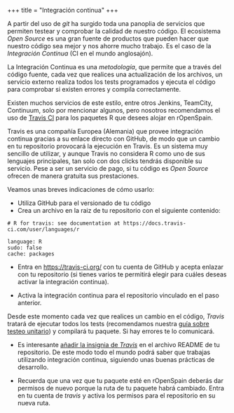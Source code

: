 +++
title = "Integración continua"
+++

A partir del uso de _git_ ha surgido toda una panoplia de servicios que permiten testear y comprobar la calidad de nuestro código. El ecosistema _Open Source_ es una gran fuente de productos que pueden hacer que nuestro código sea mejor y nos ahorre mucho trabajo. Es el caso de la _Integración Continua_ (CI en el mundo anglosajón).

La Integración Continua es una *metodología*, que permite que a través del código fuente, cada vez que realices una actualización de los archivos, un servicio externo realiza todos los tests programados y ejecuta el código para comprobar si existen errores y compila correctamente.

Existen muchos servicios de este estilo, entre otros Jenkins, TeamCity, Continuum, solo por mencionar algunos, pero nosotros recomendamos el uso de [Travis CI](https://travis-ci.org/) para los paquetes R que desees alojar en rOpenSpain.

Travis es una compañía Europea (Alemania) que provee integración continua gracias a su enlace directo con GitHub, de modo que un cambio en tu repositorio provocará la ejecución en Travis. Es un sistema muy sencillo de utilizar, y aunque Travis no considera R como uno de sus lenguajes principales, tan solo con dos clicks tendrás disponible su servicio. 
Pese a ser un servicio de pago, si tu código es _Open Source_ ofrecen de manera gratuita sus prestaciones.

Veamos unas breves indicaciones de cómo usarlo:

- Utiliza GitHub para el versionado de tu código
- Crea un archivo en la raiz de tu repositorio con el siguiente contenido:

```
# R for travis: see documentation at https://docs.travis-ci.com/user/languages/r

language: R
sudo: false
cache: packages
```

- Entra en https://travis-ci.org/ con tu cuenta de GitHub y acepta enlazar con tu repositorio (si tienes varios te permitirá elegir para cuáles deseas activar la integración continua). 

- Activa la integración continua para el repositorio vinculado en el paso anterior.

Desde este momento cada vez que realices un cambio en el código, _Travis_ tratará de ejecutar todos los tests (recomendamos nuestra [guía sobre testeo unitario](https://ropenspain.es/docs/tests_unitarios/)) y compilará tu paquete. Si hay errores te lo comunicará.

- Es interesante [añadir la insignia de _Travis_](https://docs.travis-ci.com/user/status-images/) en el archivo README de tu repositorio. De este modo todo el mundo podrá saber que trabajas utilizando integración continua, siguiendo unas buenas prácticas de desarrollo.

- Recuerda que una vez que tu paquete esté en rOpenSpain deberás dar permisos de nuevo porque la ruta de tu paquete habrá cambiado. Entra en tu cuenta de _travis_ y activa los permisos para el repositorio en su nueva ruta.




